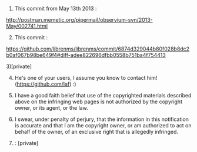 1) This commit from May 13th 2013 :

http://postman.memetic.org/pipermail/observium-svn/2013-May/002741.html

2) This commit :

https://github.com/librenms/librenms/commit/6874d329044b80f028b8dc2b0af067b98be649f4#diff-adee822696dfbb0558b751ba4f754413

3)[private]

4) He's one of your users, I assume you know to contact him!
(https://github.com/laf) :)

5) I have a good faith belief that use of the copyrighted materials
described above on the infringing web pages is not authorized by the
copyright owner, or its agent, or the law.

6) I swear, under penalty of perjury, that the information in this
notification is accurate and that I am the copyright owner, or am
authorized to act on behalf of the owner, of an exclusive right that is
allegedly infringed.

7) :
[private]
